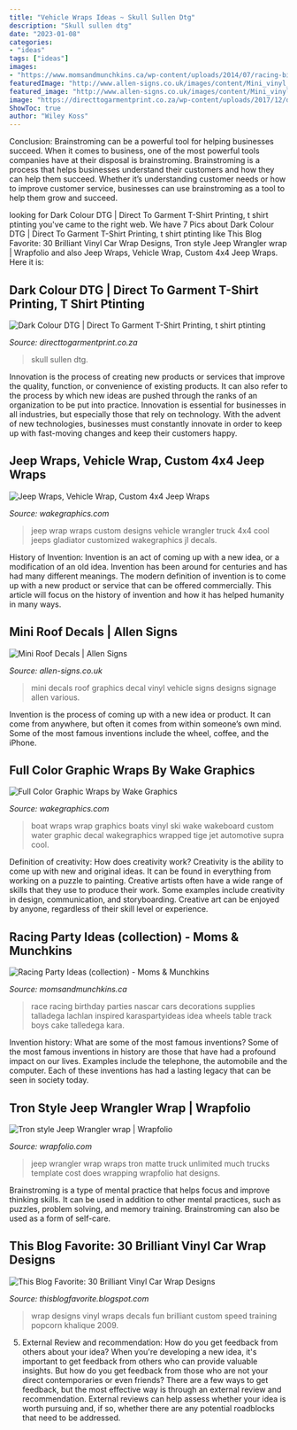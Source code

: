 ```yaml
---
title: "Vehicle Wraps Ideas ~ Skull Sullen Dtg"
description: "Skull sullen dtg"
date: "2023-01-08"
categories:
- "ideas"
tags: ["ideas"]
images:
- "https://www.momsandmunchkins.ca/wp-content/uploads/2014/07/racing-birthday-greygrey.jpg"
featuredImage: "http://www.allen-signs.co.uk/images/content/Mini_vinyl_livery.jpg"
featured_image: "http://www.allen-signs.co.uk/images/content/Mini_vinyl_livery.jpg"
image: "https://directtogarmentprint.co.za/wp-content/uploads/2017/12/direct-to-garment-51-768x960.jpg"
ShowToc: true
author: "Wiley Koss"
---
```



Conclusion: Brainstroming can be a powerful tool for helping businesses succeed.
When it comes to business, one of the most powerful tools companies have at their disposal is brainstroming. Brainstroming is a process that helps businesses understand their customers and how they can help them succeed. Whether it’s understanding customer needs or how to improve customer service, businesses can use brainstroming as a tool to help them grow and succeed.

	

		
looking for Dark Colour DTG | Direct To Garment T-Shirt Printing, t shirt ptinting you've came to the right web. We have 7 Pics about Dark Colour DTG | Direct To Garment T-Shirt Printing, t shirt ptinting like This Blog Favorite: 30 Brilliant Vinyl Car Wrap Designs, Tron style Jeep Wrangler wrap | Wrapfolio and also Jeep Wraps, Vehicle Wrap, Custom 4x4 Jeep Wraps. Here it is:
		
    
## Dark Colour DTG | Direct To Garment T-Shirt Printing, T Shirt Ptinting

<img loading=lazy src="https://directtogarmentprint.co.za/wp-content/uploads/2017/12/direct-to-garment-51-768x960.jpg" onerror="this.onerror=null;this.src='https://tse2.mm.bing.net/th?id=OIP.5Pf8y-ugcvTWwASmSqWn8QHaJQ&amp;pid=15.1';" alt="Dark Colour DTG | Direct To Garment T-Shirt Printing, t shirt ptinting">

_Source: directtogarmentprint.co.za_

>skull sullen dtg. 

	

Innovation is the process of creating new products or services that improve the quality, function, or convenience of existing products. It can also refer to the process by which new ideas are pushed through the ranks of an organization to be put into practice. Innovation is essential for businesses in all industries, but especially those that rely on technology. With the advent of new technologies, businesses must constantly innovate in order to keep up with fast-moving changes and keep their customers happy.

    
## Jeep Wraps, Vehicle Wrap, Custom 4x4 Jeep Wraps

<img loading=lazy src="https://wakegraphics.com/wp-content/uploads/2014/09/TheKranium_Jeep_Wrap.jpg" onerror="this.onerror=null;this.src='https://tse1.mm.bing.net/th?id=OIP.o8LEu-Wi96cPY62O866r4wHaDv&amp;pid=15.1';" alt="Jeep Wraps, Vehicle Wrap, Custom 4x4 Jeep Wraps">

_Source: wakegraphics.com_

>jeep wrap wraps custom designs vehicle wrangler truck 4x4 cool jeeps gladiator customized wakegraphics jl decals. 

	

History of Invention:
Invention is an act of coming up with a new idea, or a modification of an old idea. Invention has been around for centuries and has had many different meanings. The modern definition of invention is to come up with a new product or service that can be offered commercially. This article will focus on the history of invention and how it has helped humanity in many ways.

    
## Mini Roof Decals | Allen Signs

<img loading=lazy src="http://www.allen-signs.co.uk/images/content/Mini_vinyl_livery.jpg" onerror="this.onerror=null;this.src='https://tse1.mm.bing.net/th?id=OIP.iTxO2jTNJJoYobrvBw7jGwHaE8&amp;pid=15.1';" alt="Mini Roof Decals | Allen Signs">

_Source: allen-signs.co.uk_

>mini decals roof graphics decal vinyl vehicle signs designs signage allen various. 

	

Invention is the process of coming up with a new idea or product. It can come from anywhere, but often it comes from within someone’s own mind. Some of the most famous inventions include the wheel, coffee, and the iPhone.

    
## Full Color Graphic Wraps By Wake Graphics

<img loading=lazy src="https://wakegraphics.com/wp-content/uploads/2014/09/the-grungy-rock-tige-boat-wrap-2.jpg" onerror="this.onerror=null;this.src='https://tse3.mm.bing.net/th?id=OIP._jP4CRHyhG0Se6zQXyyhlQHaE7&amp;pid=15.1';" alt="Full Color Graphic Wraps by Wake Graphics">

_Source: wakegraphics.com_

>boat wraps wrap graphics boats vinyl ski wake wakeboard custom water graphic decal wakegraphics wrapped tige jet automotive supra cool. 

	

Definition of creativity: How does creativity work?
Creativity is the ability to come up with new and original ideas. It can be found in everything from working on a puzzle to painting. Creative artists often have a wide range of skills that they use to produce their work. Some examples include creativity in design, communication, and storyboarding. Creative art can be enjoyed by anyone, regardless of their skill level or experience.

    
## Racing Party Ideas (collection) - Moms &amp; Munchkins

<img loading=lazy src="https://www.momsandmunchkins.ca/wp-content/uploads/2014/07/racing-birthday-greygrey.jpg" onerror="this.onerror=null;this.src='https://tse1.mm.bing.net/th?id=OIP.8Rw6uR3YmApaDxS_U8dYSwAAAA&amp;pid=15.1';" alt="Racing Party Ideas (collection) - Moms &amp; Munchkins">

_Source: momsandmunchkins.ca_

>race racing birthday parties nascar cars decorations supplies talladega lachlan inspired karaspartyideas idea wheels table track boys cake talledega kara. 

	

Invention history: What are some of the most famous inventions?
Some of the most famous inventions in history are those that have had a profound impact on our lives. Examples include the telephone, the automobile and the computer. Each of these inventions has had a lasting legacy that can be seen in society today.

    
## Tron Style Jeep Wrangler Wrap | Wrapfolio

<img loading=lazy src="http://wrapfolio.com/wp-content/uploads/2017/01/Screen-Shot-2017-01-18-at-10.02.52-PM.png" onerror="this.onerror=null;this.src='https://tse4.mm.bing.net/th?id=OIP.0fW4i1f4TEbnftnRbU2U3AHaDs&amp;pid=15.1';" alt="Tron style Jeep Wrangler wrap | Wrapfolio">

_Source: wrapfolio.com_

>jeep wrangler wrap wraps tron matte truck unlimited much trucks template cost does wrapping wrapfolio hat designs. 

	

Brainstroming is a type of mental practice that helps focus and improve thinking skills. It can be used in addition to other mental practices, such as puzzles, problem solving, and memory training. Brainstroming can also be used as a form of self-care.

    
## This Blog Favorite: 30 Brilliant Vinyl Car Wrap Designs

<img loading=lazy src="http://3.bp.blogspot.com/_BDYgjwkEBQw/SxGm9wTAPDI/AAAAAAAABZk/hMs3r-vY7PY/s1600/Car+Wrap+Designs+27.jpg" onerror="this.onerror=null;this.src='https://tse2.mm.bing.net/th?id=OIP.H8lmmVCsznmvy-PqSvR9bQAAAA&amp;pid=15.1';" alt="This Blog Favorite: 30 Brilliant Vinyl Car Wrap Designs">

_Source: thisblogfavorite.blogspot.com_

>wrap designs vinyl wraps decals fun brilliant custom speed training popcorn khalique 2009. 

	

5. External Review and recommendation: How do you get feedback from others about your idea?
When you're developing a new idea, it's important to get feedback from others who can provide valuable insights. But how do you get feedback from those who are not your direct contemporaries or even friends? There are a few ways to get feedback, but the most effective way is through an external review and recommendation. External reviews can help assess whether your idea is worth pursuing and, if so, whether there are any potential roadblocks that need to be addressed.

